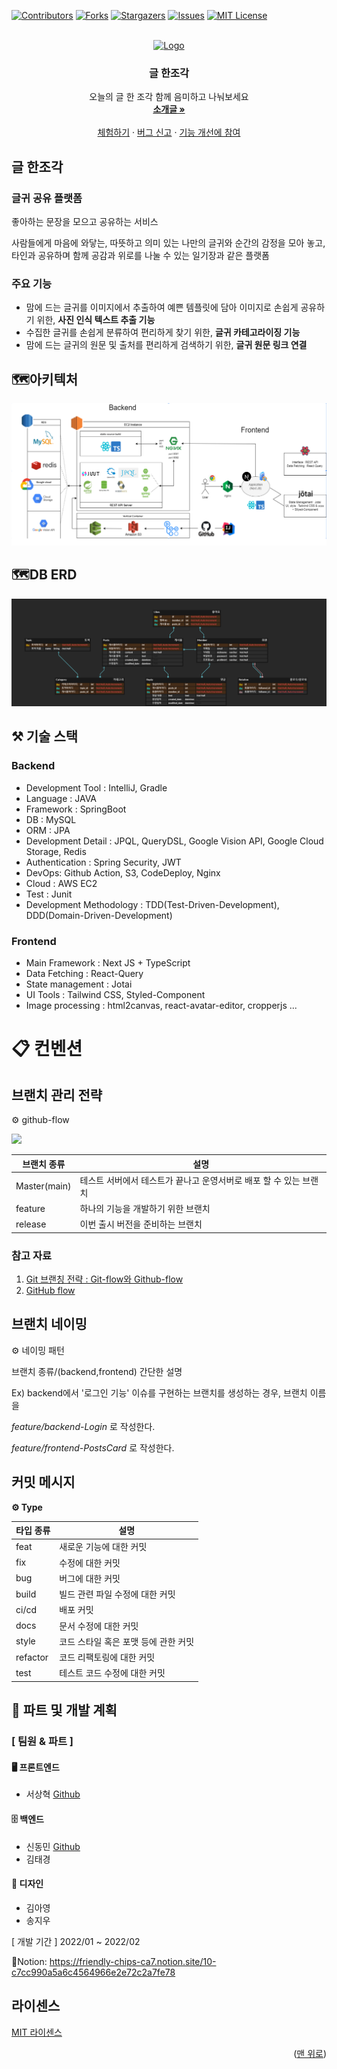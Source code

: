 <div id="top"></div>

[![Contributors][contributors-shield]][contributors-url]
[![Forks][forks-shield]][forks-url]
[![Stargazers][stars-shield]][stars-url]
[![Issues][issues-shield]][issues-url]
[![MIT License][license-shield]][license-url]

<!-- PROJECT LOGO -->
<br />
<div align="center">
  <a href="https://github.com/dnd-side-project/dnd-6th-10-a-piece-of-writing">
    <img src="logo-vertical.png" alt="Logo" width="80" height="30">
  </a>

<h3 align="center">글 한조각</h3>

  <p align="center">
    오늘의 글 한 조각
함께 음미하고 나눠보세요
    <br />
    <a href="https://github.com/dnd-side-project/dnd-6th-10-a-piece-of-writing"><strong>소개글 »</strong></a>
    <br />
    <br />
    <a href="http://pieceofwriting.kro.kr/">체험하기</a>
    ·
    <a href="https://github.com/dnd-side-project/dnd-6th-10-a-piece-of-writing/discussions">버그 신고</a>
    ·
    <a href="https://github.com/dnd-side-project/dnd-6th-10-a-piece-of-writing/issues">기능 개선에 참여</a>
  </p>
</div>


## 글 한조각

### 글귀 공유 플랫폼

좋아하는 문장을 모으고 공유하는 서비스

사람들에게 마음에 와닿는, 따뜻하고 의미 있는 나만의 글귀와 순간의 감정을 모아 놓고, 타인과 공유하며 함께 공감과 위로를 나눌 수 있는 일기장과 같은 플랫폼

### 주요 기능
- 맘에 드는 글귀를 이미지에서 추출하여 예쁜 템플릿에 담아 이미지로 손쉽게 공유하기 위한, **사진 인식 텍스트 추출 기능**
- 수집한 글귀를 손쉽게 분류하여 편리하게 찾기 위한, **글귀 카테고라이징 기능**
- 맘에 드는 글귀의 원문 및 출처를 편리하게 검색하기 위한, **글귀 원문 링크 연결**


## 🗺️아키텍처

![architecture](architecture.png)

## 🗺️DB ERD
![ERD](DnD-A-Piece-Of-Writing-DB.png)


## ⚒️ 기술 스택

### Backend
- Development Tool : IntelliJ, Gradle
- Language : JAVA
- Framework : SpringBoot
- DB : MySQL
- ORM : JPA
- Development Detail : JPQL, QueryDSL, Google Vision API, Google Cloud Storage, Redis
- Authentication : Spring Security, JWT
- DevOps: Github Action, S3, CodeDeploy, Nginx
- Cloud : AWS EC2
- Test : Junit
- Development Methodology : TDD(Test-Driven-Development), DDD(Domain-Driven-Development)

### Frontend
- Main Framework : Next JS + TypeScript 
- Data Fetching : React-Query
- State management : Jotai 
- UI Tools : Tailwind CSS, Styled-Component
- Image processing : html2canvas, react-avatar-editor, cropperjs ...

# 📋 컨벤션
## 브랜치 관리 전략
⚙️ github-flow

![](https://lh3.googleusercontent.com/h5H7FB2-aBPVThE4ZlZt919Fl9CstlD17NlJoODMKOlMEHmEV0encsCR2KmJ4yc6JwMsqoyv7u3jWVtW17Q3EqcHzPxUya85fRwRjgDlL2BapLtarQiu-SnjpUjyC2weng-PAXwx)


| 브랜치 종류  | 설명                                                         |
| ------------ | ------------------------------------------------------------ |
| Master(main) | 테스트 서버에서 테스트가 끝나고 운영서버로 배포 할 수 있는 브랜치 |
| feature      | 하나의 기능을 개발하기 위한 브랜치                           |
| release | 이번 출시 버전을 준비하는 브랜치             |

### 참고 자료
1. [Git 브랜칭 전략 : Git-flow와 Github-flow](https://hellowoori.tistory.com/56)
2. [GitHub flow](https://docs.github.com/en/get-started/quickstart/github-flow)

## 브랜치 네이밍
⚙️ 네이밍 패턴

브랜치 종류/(backend,frontend) 간단한 설명

Ex) backend에서 '로그인 기능' 이슈를 구현하는 브랜치를 생성하는 경우, 브랜치 이름을

*feature/backend-Login* 로 작성한다.

*feature/frontend-PostsCard* 로 작성한다.

## 커밋 메시지


**⚙️ Type**

| 타입 종류 | 설명                                 |
| --------- | ------------------------------------ |
| feat      | 새로운 기능에 대한 커밋              |
| fix       | 수정에 대한 커밋                     |
| bug       | 버그에 대한 커밋                     |
| build     | 빌드 관련 파일 수정에 대한 커밋      |
| ci/cd     | 배포 커밋                            |
| docs      | 문서 수정에 대한 커밋                |
| style     | 코드 스타일 혹은 포맷 등에 관한 커밋 |
| refactor  | 코드 리팩토링에 대한 커밋            |
| test      | 테스트 코드 수정에 대한 커밋         |


## 👥 파트 및 개발 계획
### [ 팀원 & 파트 ]
#### 🖥️ 프론트엔드
- 서상혁 [Github](https://github.com/SeoSang)

#### 🗄️ 백엔드
- 신동민 [Github](https://github.com/carnival77)
- 김태경

#### 🎨 디자인
- 김아영
- 송지우


[ 개발 기간 ] 2022/01 ~ 2022/02

📑Notion: https://friendly-chips-ca7.notion.site/10-c7cc990a5a6c4564966e2e72c2a7fe78

## 라이센스

[MIT 라이센스](https://opensource.org/licenses/MIT)

<p align="right">(<a href="#top">맨 위로</a>)</p>


<!-- MARKDOWN LINKS & IMAGES -->
<!-- https://www.markdownguide.org/basic-syntax/#reference-style-links -->
[contributors-shield]: https://img.shields.io/github/contributors/dnd-side-project/dnd-6th-10-a-piece-of-writing.svg?style=for-the-badge
[contributors-url]: https://github.com/dnd-side-project/dnd-6th-10-a-piece-of-writing/graphs/contributors
[forks-shield]: https://img.shields.io/github/forks/dnd-side-project/dnd-6th-10-a-piece-of-writing.svg?style=for-the-badge
[forks-url]: https://github.com/dnd-side-project/dnd-6th-10-a-piece-of-writing/network/members
[stars-shield]: https://img.shields.io/github/stars/dnd-side-project/dnd-6th-10-a-piece-of-writing.svg?style=for-the-badge
[stars-url]: https://github.com/dnd-side-project/dnd-6th-10-a-piece-of-writing/stargazers
[issues-shield]: https://img.shields.io/github/issues/dnd-side-project/dnd-6th-10-a-piece-of-writing.svg?style=for-the-badge
[issues-url]: https://github.com/dnd-side-project/dnd-6th-10-a-piece-of-writing/issues
[license-shield]: https://img.shields.io/github/license/dnd-side-project/dnd-6th-10-a-piece-of-writing.svg?style=for-the-badge
[license-url]: https://github.com/dnd-side-project/dnd-6th-10-a-piece-of-writing/blob/master/LICENSE.txt
